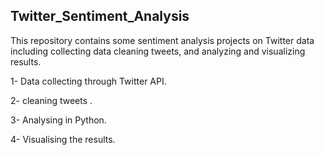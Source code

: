 ## Twitter_Sentiment_Analysis

This repository contains some sentiment analysis projects on Twitter data including collecting data cleaning tweets, and analyzing and visualizing results.

1- Data collecting through Twitter API.

2- cleaning tweets .

3- Analysing in Python. 

4- Visualising the results.
